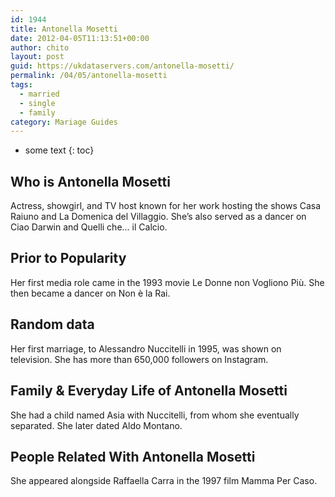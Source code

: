 ```yaml
---
id: 1944
title: Antonella Mosetti
date: 2012-04-05T11:13:51+00:00
author: chito
layout: post
guid: https://ukdataservers.com/antonella-mosetti/
permalink: /04/05/antonella-mosetti  
tags:
  - married
  - single
  - family
category: Mariage Guides
---
```


* some text
{: toc}


## Who is  Antonella Mosetti
                  
                  
                  
Actress, showgirl, and TV host known for her work hosting the shows Casa Raiuno and La Domenica del Villaggio. She&#8217;s also served as a dancer on Ciao Darwin and Quelli che&#8230; il Calcio.
                  
                
                
                
## Prior to Popularity 
                  
                  
                  
Her first media role came in the 1993 movie Le Donne non Vogliono Più. She then became a dancer on Non è la Rai.
                  
                
                
                
## Random data 
                  
                  
                  
Her first marriage, to Alessandro Nuccitelli in 1995, was shown on television. She has more than 650,000 followers on Instagram.
                  
                
                
                
## Family & Everyday Life of Antonella Mosetti
                  
                  
                  
She had a child named Asia with Nuccitelli, from whom she eventually separated. She later dated Aldo Montano.
                  
                
                
                
## People Related With  Antonella Mosetti
                  
                  
                  
She appeared alongside Raffaella Carra in the 1997 film Mamma Per Caso.
                  
                
              
            
          
          
          
    
    
  
